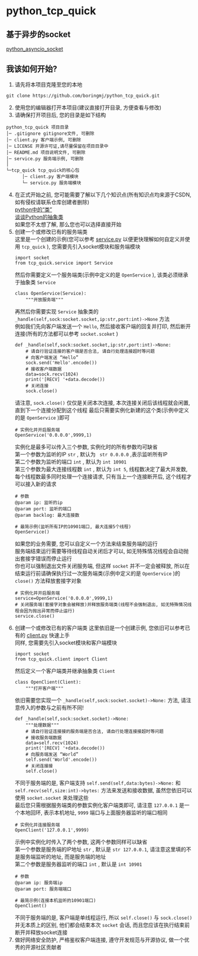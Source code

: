 # python_tcp_quick

## 基于异步的socket
[python_asyncio_socket](https://github.com/boringmj/python_asyncio_socket)

## 我该如何开始?
1. 请先将本项目克隆至您的本地
```
git clone https://github.com/boringmj/python_tcp_quick.git
```
2. 使用您的编辑器打开本项目(建议直接打开目录, 方便查看与修改)
3. 请确保打开项目后, 您的目录是如下结构
```
python_tcp_quick 项目目录
│─ .gitignore gitignore文件, 可删除
│─ client.py 客户端示例, 可删除
│─ LICENSE 开源许可证,请尽量保留在项目目录中
│─ README.md 项目说明文件, 可删除
│─ service.py 服务端示例, 可删除
│
└─tcp_quick tcp_quick的核心包
      │─ client.py 客户端模块
      └─ service.py 服务端模块
```
4. 在正式开始之前, 您可能需要了解以下几个知识点(所有知识点均来源于CSDN, 如有侵权请联系仓库创建者删除)\
    [python中的“类”](https://blog.csdn.net/zhangke0426/article/details/122528384)\
    [谈谈Python的抽象类](https://blog.csdn.net/gongdiwudu/article/details/126575358)\
    如果您不太想了解, 那么您也可以选择直接开始
5. 创建一个或修改已有的服务端类\
    这里是一个创建的示例(您可以参考 [service.py](https://github.com/boringmj/python_tcp_quick/blob/master/service.py) 以便更快理解如何自定义并使用 `tcp_quick` ), 您需要先引入socket模块和服务端模块
    ```
    import socket
    from tcp_quick.service import Service
    ```
    然后你需要定义一个服务端类(示例中定义的是 `OpenService` ), 该类必须继承于抽象类 `Service`
    ```
    class OpenService(Service):
        """开放服务端"""
    ```
    再然后你需要实现 `Service` 抽象类的 `_handle(self,sock:socket.socket,ip:str,port:int)->None` 方法\
    例如我们先向客户端发送一个 `Hello`, 然后接收客户端的回复并打印, 然后断开连接(所有的方法都可以参考 `socket.scoket` )
    ```
    def _handle(self,sock:socket.socket,ip:str,port:int)->None:
        # 请自行验证连接的客户端是否合法, 请自行处理连接超时等问题
        # 向客户端发送 “Hello”
        sock.send('Hello'.encode())
        # 接收客户端数据
        data=sock.recv(1024)
        print('[RECV] '+data.decode())
        # 关闭连接
        sock.close()
    ```
    请注意, `sock.close()` 仅仅是关闭本次连接, 本次连接关闭后该线程就会闲置, 直到下一个连接分配到这个线程
    最后只需要实例化新建的这个类(示例中定义的是 `OpenService` )即可
    ```
    # 实例化并开启服务端
    OpenService('0.0.0.0',9999,1)
    ```
    实例化是最多可以传入三个参数, 实例化时的所有参数均可缺省\
    第一个参数为监听的IP `str` , 默认为 ` str 0.0.0.0` ,表示监听所有IP\
    第二个参数为监听的端口 `int` , 默认为 `int 10901`\
    第三个参数为最大连接线程数 `int` , 默认为 `int 5`, 线程数决定了最大并发数,\
    每个线程数最多同时处理一个连接请求, 只有当上一个连接断开后, 这个线程才可以接入新的请求
    ```
    # 参数
    @param ip: 监听的ip
    @param port: 监听的端口
    @param backlog: 最大连接数
    
    # 最简示例(监听所有IP的10901端口, 最大连接5个线程)
    OpenService()
    ```
    如果您的业务需要, 您可以自定义一个方法来结束服务端的运行\
    服务端结束运行需要等待线程自动关闭后才可以, 如无特殊情况线程会自动抛出套接字错误而停止运行\
    你也可以强制退出文件关闭服务端, 但这样 `socket` 并不一定会被释放, 所以在结束运行前请确保执行过一次服务端类(示例中定义的是 `OpenService` )的 `close()` 方法释放套接字对象
    ```
    # 实例化并开启服务端
    service=OpenService('0.0.0.0',9999,1)
    # 关闭服务端(套接字对象会被释放)并释放服务端类(线程不会强制退出, 如无特殊情况线程会因为抛出异常而停止运行)
    service.close()
    ```
6. 创建一个或修改已有的客户端类
    这里依旧是一个创建示例, 您依旧可以参考已有的 [client.py](https://github.com/boringmj/python_tcp_quick/blob/master/client.py) 快速上手\
    同样, 您需要先引入socket模块和客户端模块
    ```
    import socket
    from tcp_quick.client import Client
    ```
    然后定义一个客户端类并继承抽象类 `Client`
    ```
    class OpenClient(Client):
        """打开客户端"""
    ```
    依旧需要您实现一个 `_handle(self,sock:socket.socket)->None:` 方法, 请注意传入的参数与之前有所不同!
    ```
    def _handle(self,sock:socket.socket)->None:
        """处理数据"""
        # 请自行验证连接接的服务端是否合法, 请自行处理连接接超时等问题
        # 接收服务端数据
        data=self.recv(1024)
        print('[RECV] '+data.decode())
        # 向服务端发送 “World”
        self.send('World'.encode())
        # 关闭连接接
        self.close()
    ```
    不同于服务端的是, 客户端支持 `self.send(self,data:bytes)->None:` 和 `self.recv(self,size:int)->bytes:` 方法来发送和接收数据, 虽然您依旧可以使用 `socket.socket` 来处理这些\
    最后您只需根据服务端类的参数实例化客户端类即可, 请注意 `127.0.0.1` 是一个本地回环, 表示本机地址, `9999` 端口与上面服务器监听的端口相同
    ```
    # 实例化并连接服务端
    OpenClient('127.0.0.1',9999)
    ```
    示例中实例化时传入了两个参数, 这两个参数同样可以缺省\
    第一个参数是服务端的IP地址 `str` , 默认是 `str 127.0.0.1`, 请注意这里填的不是服务端监听的地址, 而是服务端的地址\
    第二个参数是服务器监听的端口 `int` , 默认是 `int 10901`
    ```
    # 参数
    @param ip: 服务端ip
    @param port: 服务端端口
    
    # 最简示例(连接本机监听的10901端口)
    OpenClient()
    ```
    不同于服务端的是, 客户端是单线程运行, 所以 `self.close()` 与 `sock.close()` 并无本质上的区别, 他们都会结束本次 `socket` 会话, 而且您应该在执行结束前断开并释放socket连接
  7. 做好网络安全防护, 严格鉴权客户端连接, 遵守开发规范与开源协议, 做一个优秀的开源社区贡献者
